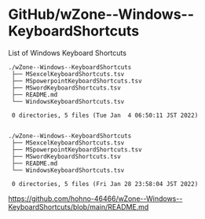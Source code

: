 # GitHub/wZone--Windows--KeyboardShortcuts

List of Windows Keyboard Shortcuts

    ./wZone--Windows--KeyboardShortcuts
     ├── MSexcelKeyboardShortcuts.tsv
     ├── MSpowerpointKeyboardShortcuts.tsv
     ├── MSwordKeyboardShortcuts.tsv
     ├── README.md
     └── WindowsKeyboardShortcuts.tsv
     
     0 directories, 5 files (Tue Jan  4 06:50:11 JST 2022)


    ./wZone--Windows--KeyboardShortcuts
     ├── MSexcelKeyboardShortcuts.tsv
     ├── MSpowerpointKeyboardShortcuts.tsv
     ├── MSwordKeyboardShortcuts.tsv
     ├── README.md
     └── WindowsKeyboardShortcuts.tsv
     
     0 directories, 5 files (Fri Jan 28 23:58:04 JST 2022)


https://github.com/hohno-46466/wZone--Windows--KeyboardShortcuts/blob/main/README.md
